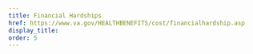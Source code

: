 ```yaml
---
title: Financial Hardships
href: https://www.va.gov/HEALTHBENEFITS/cost/financialhardship.asp
display_title:
order: 5
---
```

